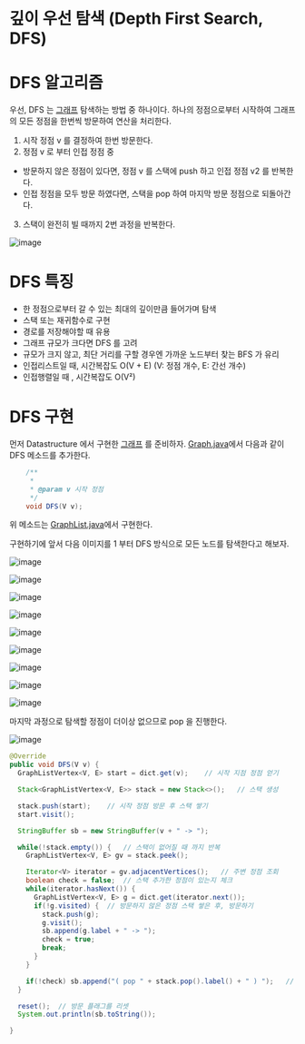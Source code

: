 깊이 우선 탐색 (Depth First Search, DFS)
========================================

# DFS 알고리즘

우선, DFS 는 [그래프](https://github.com/whdnjsdyd111/Data-Structure-Algorithm/tree/main/Data%20Structure/Graph%20%26%20Tree) 탐색하는 방법 중 하나이다.
하나의 정점으로부터 시작하여 그래프의 모든 정점을 한번씩 방문하여 연산을 처리한다.

1. 시작 정점 v 를 결정하여 한번 방문한다.
2. 정점 v 로 부터 인접 정점 중
  - 방문하지 않은 정점이 있다면, 정점 v 를 스택에 push 하고 인접 정점 v2 를 반복한다.
  - 인접 정점을 모두 방문 하였다면, 스택을 pop 하여 마지막 방문 정점으로 되돌아간다.
3. 스택이 완전히 빌 때까지 2번 과정을 반복한다.

![image](https://w.namu.la/s/1fe9246903b78fae07577b243a0b22791e02cb39640d5cbaae10d9849343b4ea6f162a9a677a5892fbf7819abd4ef7221ebd3608849cfb66793411fb5e643951c3f2c58b0513d25d3b847e68ef3efeca3be8dfc3c35ac4018708a7cff713d02d)

# DFS 특징

- 한 정점으로부터 갈 수 있는 최대의 깊이만큼 들어가며 탐색
- 스택 또는 재귀함수로 구현
- 경로를 저장해야할 때 유용
- 그래프 규모가 크다면 DFS 를 고려
- 규모가 크지 않고, 최단 거리를 구할 경우엔 가까운 노드부터 찾는 BFS 가 유리
- 인접리스트일 때, 시간복잡도 O(V + E) (V: 정점 개수, E: 간선 개수)
- 인접행렬일 때  , 시간복잡도 O(V²)

# DFS 구현

먼저 Datastructure 에서 구현한 [그래프](https://github.com/whdnjsdyd111/Data-Structure-Algorithm/tree/main/Data%20Structure/Graph%20%26%20Tree) 를 준비하자.
[Graph.java](https://github.com/whdnjsdyd111/Data-Structure-Algorithm/blob/main/Data%20Structure/Graph%20%26%20Tree/Graph.java)에서 다음과 같이 DFS 메소드를 추가한다.

```java
	/**
	 * 
	 * @param v 시작 정점
	 */
	void DFS(V v);
```

위 메소드는 [GraphList.java](https://github.com/whdnjsdyd111/Data-Structure-Algorithm/blob/main/Data%20Structure/Graph%20%26%20Tree/GraphList%20%EA%B5%AC%ED%98%84.md)에서 구현한다.

구현하기에 앞서 다음 이미지를 1 부터 DFS 방식으로 모든 노드를 탐색한다고 해보자.

![image](https://user-images.githubusercontent.com/66655578/175814058-4464f095-7af2-46e9-ad04-53f028e1c66b.png)

![image](https://user-images.githubusercontent.com/66655578/175814094-d65fd37a-bcb7-4491-9278-92909426b72f.png)

![image](https://user-images.githubusercontent.com/66655578/175814137-dd19dd29-62f1-466b-b2e8-b31668aea656.png)

![image](https://user-images.githubusercontent.com/66655578/175814160-761ef045-90de-434e-a322-29797341816a.png)

![image](https://user-images.githubusercontent.com/66655578/175814173-92f8b0af-97fa-46b5-92be-d448e5408539.png)

![image](https://user-images.githubusercontent.com/66655578/175814194-526ca428-cd31-42f7-b8ac-9d5ec6c1f645.png)

![image](https://user-images.githubusercontent.com/66655578/175814222-b877f450-aace-471d-9c96-96bb03c4dbf2.png)

![image](https://user-images.githubusercontent.com/66655578/175814328-36186a6d-e573-426e-afa5-8198a8482998.png)


![image](https://user-images.githubusercontent.com/66655578/175814350-06782209-0c44-4e93-b9db-347546878da0.png)

마지막 과정으로 탐색할 정점이 더이상 없으므로 pop 을 진행한다.

![image](https://user-images.githubusercontent.com/66655578/175814385-c96193ce-7c46-4654-98de-f51630bd1f13.png)

```java
@Override
public void DFS(V v) {
  GraphListVertex<V, E> start = dict.get(v);	// 시작 지점 정점 얻기

  Stack<GraphListVertex<V, E>> stack = new Stack<>();	// 스택 생성

  stack.push(start);	// 시작 정점 방문 후 스택 쌓기
  start.visit();

  StringBuffer sb = new StringBuffer(v + " -> ");

  while(!stack.empty()) {	// 스택이 없어질 때 까지 반복
    GraphListVertex<V, E> gv = stack.peek();

    Iterator<V> iterator = gv.adjacentVertices();	// 주변 정점 조회
    boolean check = false;	// 스택 추가한 정점이 있는지 체크
    while(iterator.hasNext()) {
      GraphListVertex<V, E> g = dict.get(iterator.next());
      if(!g.visited) {	// 방문하지 않은 정점 스택 쌓은 후, 방문하기
        stack.push(g);
        g.visit();
        sb.append(g.label + " -> ");
        check = true;
        break;
      }
    }

    if(!check) sb.append("( pop " + stack.pop().label() + " ) ");	// 방문한 정점이 없다면 스택 팝
  }

  reset();	// 방문 플래그를 리셋
  System.out.println(sb.toString());

}
```
